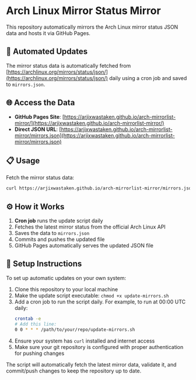 # Arch Linux Mirror Status Mirror

This repository automatically mirrors the Arch Linux mirror status JSON data and hosts it via GitHub Pages.

## 🔄 Automated Updates

The mirror status data is automatically fetched from [https://archlinux.org/mirrors/status/json/](https://archlinux.org/mirrors/status/json/) daily using a cron job and saved to `mirrors.json`.

## 🌐 Access the Data

- **GitHub Pages Site**: [https://arjixwastaken.github.io/arch-mirrorlist-mirror/](https://arjixwastaken.github.io/arch-mirrorlist-mirror/)
- **Direct JSON URL**: [https://arjixwastaken.github.io/arch-mirrorlist-mirror/mirrors.json](https://arjixwastaken.github.io/arch-mirrorlist-mirror/mirrors.json)

## 📋 Usage

Fetch the mirror status data:
```bash
curl https://arjixwastaken.github.io/arch-mirrorlist-mirror/mirrors.json
```

## ⚙️ How it Works

1. **Cron job** runs the update script daily
2. Fetches the latest mirror status from the official Arch Linux API
3. Saves the data to `mirrors.json`
4. Commits and pushes the updated file
5. GitHub Pages automatically serves the updated JSON file

## 🔧 Setup Instructions

To set up automatic updates on your own system:

1. Clone this repository to your local machine
2. Make the update script executable: `chmod +x update-mirrors.sh`
3. Add a cron job to run the script daily. For example, to run at 00:00 UTC daily:
   ```bash
   crontab -e
   # Add this line:
   0 0 * * * /path/to/your/repo/update-mirrors.sh
   ```
4. Ensure your system has `curl` installed and internet access
5. Make sure your git repository is configured with proper authentication for pushing changes

The script will automatically fetch the latest mirror data, validate it, and commit/push changes to keep the repository up to date.